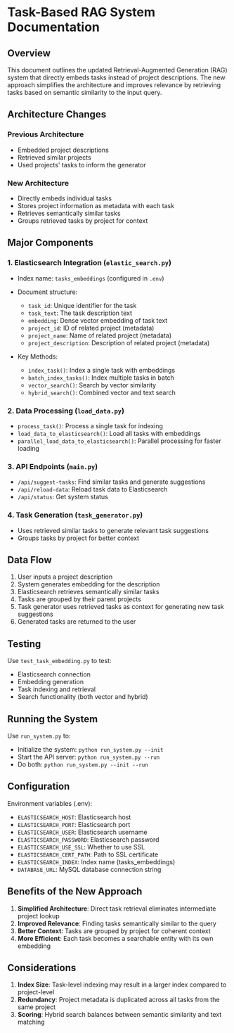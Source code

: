 # Task-Based RAG System Documentation

## Overview

This document outlines the updated Retrieval-Augmented Generation (RAG) system that directly embeds tasks instead of project descriptions. The new approach simplifies the architecture and improves relevance by retrieving tasks based on semantic similarity to the input query.

## Architecture Changes

### Previous Architecture
- Embedded project descriptions
- Retrieved similar projects
- Used projects' tasks to inform the generator

### New Architecture
- Directly embeds individual tasks
- Stores project information as metadata with each task
- Retrieves semantically similar tasks
- Groups retrieved tasks by project for context

## Major Components

### 1. Elasticsearch Integration (`elastic_search.py`)
- Index name: `tasks_embeddings` (configured in `.env`)
- Document structure:
  - `task_id`: Unique identifier for the task
  - `task_text`: The task description text
  - `embedding`: Dense vector embedding of task text
  - `project_id`: ID of related project (metadata)
  - `project_name`: Name of related project (metadata)
  - `project_description`: Description of related project (metadata)

- Key Methods:
  - `index_task()`: Index a single task with embeddings
  - `batch_index_tasks()`: Index multiple tasks in batch
  - `vector_search()`: Search by vector similarity
  - `hybrid_search()`: Combined vector and text search

### 2. Data Processing (`load_data.py`)
- `process_task()`: Process a single task for indexing
- `load_data_to_elasticsearch()`: Load all tasks with embeddings
- `parallel_load_data_to_elasticsearch()`: Parallel processing for faster loading

### 3. API Endpoints (`main.py`)
- `/api/suggest-tasks`: Find similar tasks and generate suggestions
- `/api/reload-data`: Reload task data to Elasticsearch
- `/api/status`: Get system status

### 4. Task Generation (`task_generator.py`)
- Uses retrieved similar tasks to generate relevant task suggestions
- Groups tasks by project for better context

## Data Flow

1. User inputs a project description
2. System generates embedding for the description
3. Elasticsearch retrieves semantically similar tasks
4. Tasks are grouped by their parent projects
5. Task generator uses retrieved tasks as context for generating new task suggestions
6. Generated tasks are returned to the user

## Testing

Use `test_task_embedding.py` to test:
- Elasticsearch connection
- Embedding generation
- Task indexing and retrieval
- Search functionality (both vector and hybrid)

## Running the System

Use `run_system.py` to:
- Initialize the system: `python run_system.py --init`
- Start the API server: `python run_system.py --run`
- Do both: `python run_system.py --init --run`

## Configuration

Environment variables (.env):
- `ELASTICSEARCH_HOST`: Elasticsearch host
- `ELASTICSEARCH_PORT`: Elasticsearch port
- `ELASTICSEARCH_USER`: Elasticsearch username
- `ELASTICSEARCH_PASSWORD`: Elasticsearch password
- `ELASTICSEARCH_USE_SSL`: Whether to use SSL
- `ELASTICSEARCH_CERT_PATH`: Path to SSL certificate
- `ELASTICSEARCH_INDEX`: Index name (tasks_embeddings)
- `DATABASE_URL`: MySQL database connection string

## Benefits of the New Approach

1. **Simplified Architecture**: Direct task retrieval eliminates intermediate project lookup
2. **Improved Relevance**: Finding tasks semantically similar to the query
3. **Better Context**: Tasks are grouped by project for coherent context
4. **More Efficient**: Each task becomes a searchable entity with its own embedding

## Considerations

1. **Index Size**: Task-level indexing may result in a larger index compared to project-level
2. **Redundancy**: Project metadata is duplicated across all tasks from the same project
3. **Scoring**: Hybrid search balances between semantic similarity and text matching
